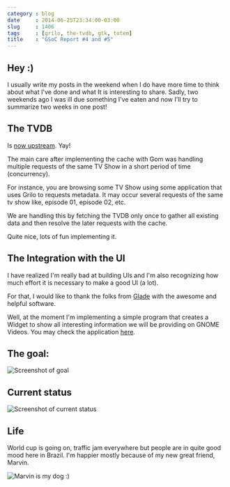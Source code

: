```yaml
---
category : blog
date     : 2014-06-25T23:34:00-03:00
slug     : 1406
tags     : [grilo, the-tvdb, gtk, totem]
title    : "GSoC Report #4 and #5"
---
```


## Hey :)

I usually write my posts in the weekend when I do have more time to
think about what I've done and what It is interesting to share. Sadly,
two weekends ago I was ill due something I've eaten and now I'll try to
summarize two weeks in one post!

## The TVDB

Is [now
upstream](https://git.gnome.org/browse/grilo-plugins/commit/?id=b2b937413a26a0fe2ad18891a27a30a35b12b26b).
Yay!

The main care after implementing the cache with Gom was handling
multiple requests of the same TV Show in a short period of time
(concurrency).

For instance, you are browsing some TV Show using some application that
uses Grilo to requests metadata. It may occur several requests of the
same tv show like, episode 01, episode 02, etc.

We are handling this by fetching the TVDB only once to gather all
existing data and then resolve the later requests with the cache.

Quite nice, lots of fun implementing it.

## The Integration with the UI

I have realized I'm really bad at building UIs and I'm also recognizing
how much effort it is necessary to make a good UI (a lot).

For that, I would like to thank the folks from
[Glade](https://glade.gnome.org/) with the awesome and helpful software.

Well, at the moment I'm implementing a simple program that creates a
Widget to show all interesting information we will be providing on GNOME
Videos. You may check the application
[here](https://github.com/victortoso/totem-tvshows).

## The goal:

![Screenshot of goal](/images/1406-01-totem-widget-goal.png)

## Current status

![Screenshot of current status](/images/1406-02-totem-widget-status.png)

## Life

World cup is going on, traffic jam everywhere but people are in quite
good mood here in Brazil. I'm happier mostly because of my new great
friend, Marvin.

![Marvin is my dog :)](/images/1406-03-marvin.png)
